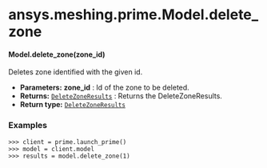 <a id="ansys-meshing-prime-model-delete-zone"></a>

# ansys.meshing.prime.Model.delete_zone

<a id="ansys.meshing.prime.Model.delete_zone"></a>

#### Model.delete_zone(zone_id)

Deletes zone identified with the given id.

* **Parameters:**
  **zone_id**
  : Id of the zone to be deleted.
* **Returns:**
  [`DeleteZoneResults`](ansys.meshing.prime.DeleteZoneResults.md#ansys.meshing.prime.DeleteZoneResults)
  : Returns the DeleteZoneResults.
* **Return type:**
  [`DeleteZoneResults`](ansys.meshing.prime.DeleteZoneResults.md#ansys.meshing.prime.DeleteZoneResults)

### Examples

```pycon
>>> client = prime.launch_prime()
>>> model = client.model
>>> results = model.delete_zone(1)
```

<!-- !! processed by numpydoc !! -->
